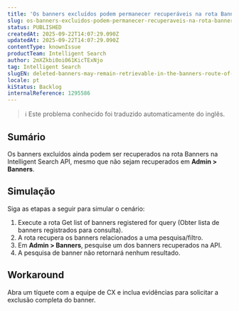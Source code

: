 ```yaml
---
title: 'Os banners excluídos podem permanecer recuperáveis na rota Banners da API IS'
slug: os-banners-excluidos-podem-permanecer-recuperaveis-na-rota-banners-da-api-is
status: PUBLISHED
createdAt: 2025-09-22T14:07:29.090Z
updatedAt: 2025-09-22T14:07:29.090Z
contentType: knownIssue
productTeam: Intelligent Search
author: 2mXZkbi0oi061KicTExNjo
tag: Intelligent Search
slugEN: deleted-banners-may-remain-retrievable-in-the-banners-route-of-is-api
locale: pt
kiStatus: Backlog
internalReference: 1295586
---
```


>ℹ️ Este problema conhecido foi traduzido automaticamente do inglês.

## Sumário


Os banners excluídos ainda podem ser recuperados na rota Banners na Intelligent Search API, mesmo que não sejam recuperados em **Admin > Banners**.
## Simulação


Siga as etapas a seguir para simular o cenário:

1. Execute a rota Get list of banners registered for query (Obter lista de banners registrados para consulta).
2. A rota recupera os banners relacionados a uma pesquisa/filtro.
3. Em **Admin > Banners**, pesquise um dos banners recuperados na API.
4. A pesquisa de banner não retornará nenhum resultado.


## Workaround


Abra um tíquete com a equipe de CX e inclua evidências para solicitar a exclusão completa do banner.



